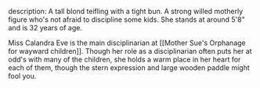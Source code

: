 description:
	A tall blond teifling with a tight bun. A strong willed motherly figure who's not afraid to discipline some kids. She stands at around 5'8" and is 32 years of age.

Miss Calandra Eve is the main disciplinarian at [[Mother Sue's Orphanage for wayward children]]. Though her role as a disciplinarian often puts her at odd's with many of the children, she holds a warm place in her heart for each of them, though the stern expression and large wooden paddle might fool you.